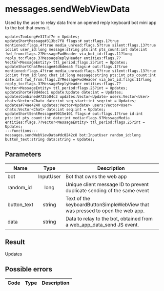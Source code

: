 # messages.sendWebViewData
Used by the user to relay data from an opened reply keyboard bot mini app to the bot that owns it.

```
updatesTooLong#e317af7e = Updates;
updateShortMessage#313bc7f8 flags:# out:flags.1?true mentioned:flags.4?true media_unread:flags.5?true silent:flags.13?true id:int user_id:long message:string pts:int pts_count:int date:int fwd_from:flags.2?MessageFwdHeader via_bot_id:flags.11?long reply_to:flags.3?MessageReplyHeader entities:flags.7?Vector<MessageEntity> ttl_period:flags.25?int = Updates;
updateShortChatMessage#4d6deea5 flags:# out:flags.1?true mentioned:flags.4?true media_unread:flags.5?true silent:flags.13?true id:int from_id:long chat_id:long message:string pts:int pts_count:int date:int fwd_from:flags.2?MessageFwdHeader via_bot_id:flags.11?long reply_to:flags.3?MessageReplyHeader entities:flags.7?Vector<MessageEntity> ttl_period:flags.25?int = Updates;
updateShort#78d4dec1 update:Update date:int = Updates;
updatesCombined#725b04c3 updates:Vector<Update> users:Vector<User> chats:Vector<Chat> date:int seq_start:int seq:int = Updates;
updates#74ae4240 updates:Vector<Update> users:Vector<User> chats:Vector<Chat> date:int seq:int = Updates;
updateShortSentMessage#9015e101 flags:# out:flags.1?true id:int pts:int pts_count:int date:int media:flags.9?MessageMedia entities:flags.7?Vector<MessageEntity> ttl_period:flags.25?int = Updates;
---functions---
messages.sendWebViewData#dc0242c8 bot:InputUser random_id:long button_text:string data:string = Updates;
```

## Parameters
| Name | Type | Description |
| ---- | :----: | ----------- |
| bot | InputUser | Bot that owns the web app |
| random_id | long | Unique client message ID to prevent duplicate sending of the same event |
| button_text | string | Text of the keyboardButtonSimpleWebView that was pressed to open the web app. |
| data | string | Data to relay to the bot, obtained from a web_app_data_send JS event. |


## Result
Updates

## Possible errors
| Code | Type | Description |
| ---- | :----: | ----------- |

